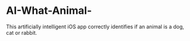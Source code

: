 # AI-What-Animal-
This artificially intelligent iOS app correctly identifies if an animal is a dog, cat or rabbit.

